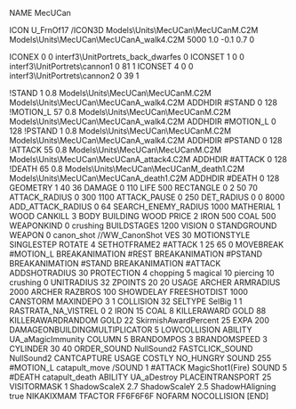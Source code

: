 NAME MecUCan

ICON U_FrnOf17
/ICON3D Models\Units\MecUCan\MecUCanM.C2M Models\Units\MecUCan\MecUCanA_walk4.C2M 5000 1.0 -0.1 0.7 0 

ICONEX 0 0 interf3\UnitPortrets\_back_dwarfes 0
ICONSET 1 0 0 interf3\UnitPortrets\cannon1 0 81 1
ICONSET 4 0 0 interf3\UnitPortrets\cannon2 0 39 1


!STAND          1 0.8 Models\Units\MecUCan\MecUCanM.C2M Models\Units\MecUCan\MecUCanA_walk4.C2M
ADDHDIR #STAND 0 128
!MOTION_L      57 0.8 Models\Units\MecUCan\MecUCanM.C2M Models\Units\MecUCan\MecUCanA_walk4.C2M
ADDHDIR #MOTION_L 0 128
!PSTAND        1  0.8 Models\Units\MecUCan\MecUCanM.C2M Models\Units\MecUCan\MecUCanA_walk4.C2M
ADDHDIR #PSTAND 0 128 
!ATTACK        55 0.8 Models\Units\MecUCan\MecUCanM.C2M Models\Units\MecUCan\MecUCanA_attack4.C2M
ADDHDIR #ATTACK 0 128
!DEATH         65 0.8 Models\Units\MecUCan\MecUCanM_death1.C2M Models\Units\MecUCan\MecUCanA_death1.C2M
ADDHDIR #DEATH 0 128
GEOMETRY 1 40 36
DAMAGE   0 110
LIFE     500
RECTANGLE 0 2 50 70
ATTACK_RADIUS 0 300 1100
ATTACK_PAUSE 0 250
DET_RADIUS 0 0 8000
ADD_ATTACK_RADIUS 0 64
SEARCH_ENEMY_RADIUS 1000
MATHERIAL 1 WOOD
CANKILL 3 BODY BUILDING WOOD
PRICE 2 IRON 500 COAL 500
WEAPONKIND 0 crushing
BUILDSTAGES 1200
VISION 0
STANDGROUND
WEAPON 0 canon_shot
//WW_CanonShot
VES 30
MOTIONSTYLE SINGLESTEP
ROTATE 4
SETHOTFRAME2 #ATTACK 1 25 65 0
MOVEBREAK #MOTION_L
BREAKANIMATION #REST
BREAKANIMATION #PSTAND
BREAKANIMATION #STAND
BREAKANIMATION #ATTACK
ADDSHOTRADIUS 30
PROTECTION 4 chopping 5 magical 10 piercing 10 crushing 0
UNITRADIUS 32
ZPOINTS 20 20
USAGE ARCHER
ARMRADIUS 		2000
ARCHER
RAZBROS 100
SHOWDELAY
FREESHOTDIST 1000
CANSTORM
MAXINDEPO 3 1
COLLISION 32
SELTYPE SelBig 1 1
RASTRATA_NA_VISTREL 0 2 IRON 15 COAL 8
KILLERAWARD             GOLD 88
KILLERAWARDRANDOM       GOLD 22
SkirmishAwardPercent 25
EXPA 200
DAMAGEONBUILDINGMULTIPLICATOR 5
LOWCOLLISION
ABILITY	UA_aMagicImmunity
COLUMN 5
BRANDOMPOS 3
BRANDOMSPEED 3
CYLINDER 30 40
ORDER_SOUND NullSound2
FASTCLICK_SOUND NullSound2
CANTCAPTURE
USAGE COSTLY
NO_HUNGRY
SOUND 255 #MOTION_L catapult_move
/SOUND 1 #ATTACK MagicShot1(Fire)
SOUND 5 #DEATH catapult_death
ABILITY UA_aDestroy
PLACEINTRANSPORT 25
VISITORMASK 1
ShadowScaleX 2.7
ShadowScaleY 2.5
ShadowHAligning true
NIKAKIXMAM
TFACTOR FF6F6F6F
NOFARM
NOCOLLISION
[END]
